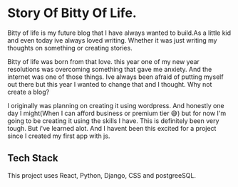# Story Of Bitty Of Life.

<p> Bitty of life is my future blog that I have always wanted to build.As a little kid and even today ive always loved writing. 
Whether it was just writing my thoughts on something or creating stories. </p>
<p> Bitty of life was born from that love. this year one of my new year resolutions was overcoming something that gave me anxiety. And the internet was one of those things.
Ive always been afraid of putting myself out there but this year I wanted to change that and I thought. Why not create a blog? </p>
<p> I originally was planning on creating it using wordpress. And honestly one day I might(When I can afford business or premium tier 😅) but for now I'm going to be 
  creating it using the skills I have. This is definitely been very tough. But i've learned alot. And I havent been this excited for a project 
  since I created my first app with js.</p>

  ## Tech Stack

This project uses React, Python, Django, CSS and postgreeSQL. 
